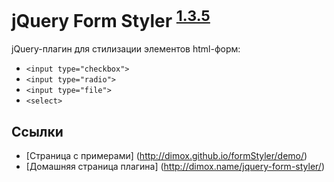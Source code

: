 jQuery Form Styler <sup>[1.3.5](http://dimox.name/jquery-form-styler/#log)</sup>
==================

jQuery-плагин для стилизации элементов html-форм:

* `<input type="checkbox">`
* `<input type="radio">`
* `<input type="file">`
* `<select>`

Ссылки
------

* [Страница с примерами] (http://dimox.github.io/formStyler/demo/)
* [Домашняя страница плагина] (http://dimox.name/jquery-form-styler/)
